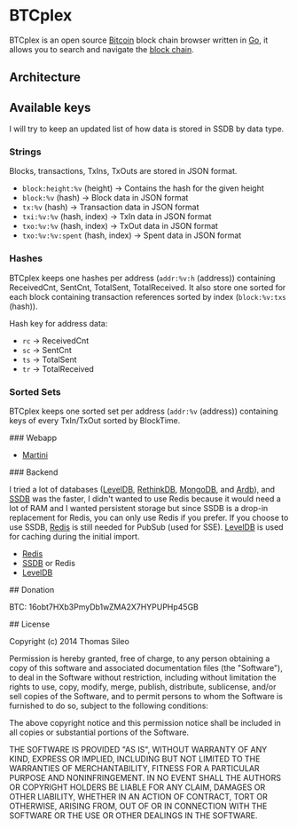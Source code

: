# BTCplex

BTCplex is an open source [Bitcoin](http://bitcoin.org/) block chain browser written in [Go](http://golang.org/), it allows you to search and navigate the [block chain](https://en.bitcoin.it/wiki/Block_chain).

## Architecture

## Available keys

I will try to keep an updated list of how data is stored in SSDB by data type.

### Strings

Blocks, transactions, TxIns, TxOuts are stored in JSON format.

- ``block:height:%v`` (height) -> Contains the hash for the given height
- ``block:%v`` (hash) -> Block data in JSON format
- ``tx:%v`` (hash) -> Transaction data in JSON format
- ``txi:%v:%v`` (hash, index) -> TxIn data in JSON format
- ``txo:%v:%v`` (hash, index) -> TxOut data in JSON format
- ``txo:%v:%v:spent`` (hash, index) -> Spent data in JSON format


### Hashes

BTCplex keeps one hashes per address (``addr:%v:h`` (address)) containing ReceivedCnt, SentCnt, TotalSent, TotalReceived. It also store one sorted for each block containing transaction references sorted by index (``block:%v:txs`` (hash)).

Hash key for address data:

- ``rc`` -> ReceivedCnt
- ``sc`` -> SentCnt
- ``ts`` -> TotalSent
- ``tr`` -> TotalReceived

### Sorted Sets

BTCplex keeps one sorted set per address (``addr:%v`` (address)) containing keys of every TxIn/TxOut sorted by BlockTime.

### Webapp

- [Martini](http://martini.codegangsta.io/)

### Backend

I tried a lot of databases ([LevelDB](https://code.google.com/p/leveldb/), [RethinkDB](http://rethinkdb.com/), [MongoDB](http://mongodb.org/), and [Ardb](https://github.com/yinqiwen/ardb)), and [SSDB](https://github.com/ideawu/ssdb) was the faster, I didn't wanted to use Redis because it would need a lot of RAM and I wanted persistent storage but since SSDB is a drop-in replacement for Redis, you can only use Redis if you prefer. If you choose to use SSDB, [Redis](http://redis.io/) is still needed for PubSub (used for SSE). [LevelDB](https://code.google.com/p/leveldb/) is used for caching during the initial import.

- [Redis](http://redis.io/)
- [SSDB](https://github.com/ideawu/ssdb) or Redis
- [LevelDB](https://code.google.com/p/leveldb/)

## Donation

BTC: 16obt7HXb3PmyDb1wZMA2X7HYPUPHp45GB

## License

Copyright (c) 2014 Thomas Sileo

Permission is hereby granted, free of charge, to any person obtaining a copy of this software and associated documentation files (the "Software"), to deal in the Software without restriction, including without limitation the rights to use, copy, modify, merge, publish, distribute, sublicense, and/or sell copies of the Software, and to permit persons to whom the Software is furnished to do so, subject to the following conditions:

The above copyright notice and this permission notice shall be included in all copies or substantial portions of the Software.

THE SOFTWARE IS PROVIDED "AS IS", WITHOUT WARRANTY OF ANY KIND, EXPRESS OR IMPLIED, INCLUDING BUT NOT LIMITED TO THE WARRANTIES OF MERCHANTABILITY, FITNESS FOR A PARTICULAR PURPOSE AND NONINFRINGEMENT. IN NO EVENT SHALL THE AUTHORS OR COPYRIGHT HOLDERS BE LIABLE FOR ANY CLAIM, DAMAGES OR OTHER LIABILITY, WHETHER IN AN ACTION OF CONTRACT, TORT OR OTHERWISE, ARISING FROM, OUT OF OR IN CONNECTION WITH THE SOFTWARE OR THE USE OR OTHER DEALINGS IN THE SOFTWARE.
